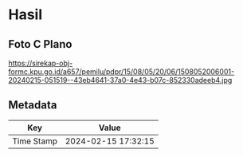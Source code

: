 # Hasil

## Foto C Plano

https://sirekap-obj-formc.kpu.go.id/a657/pemilu/pdpr/15/08/05/20/06/1508052006001-20240215-051519--43eb4641-37a0-4e43-b07c-852330adeeb4.jpg


## Metadata

| Key        | Value               |
| ---------- | ------------------- |
| Time Stamp | 2024-02-15 17:32:15 |



